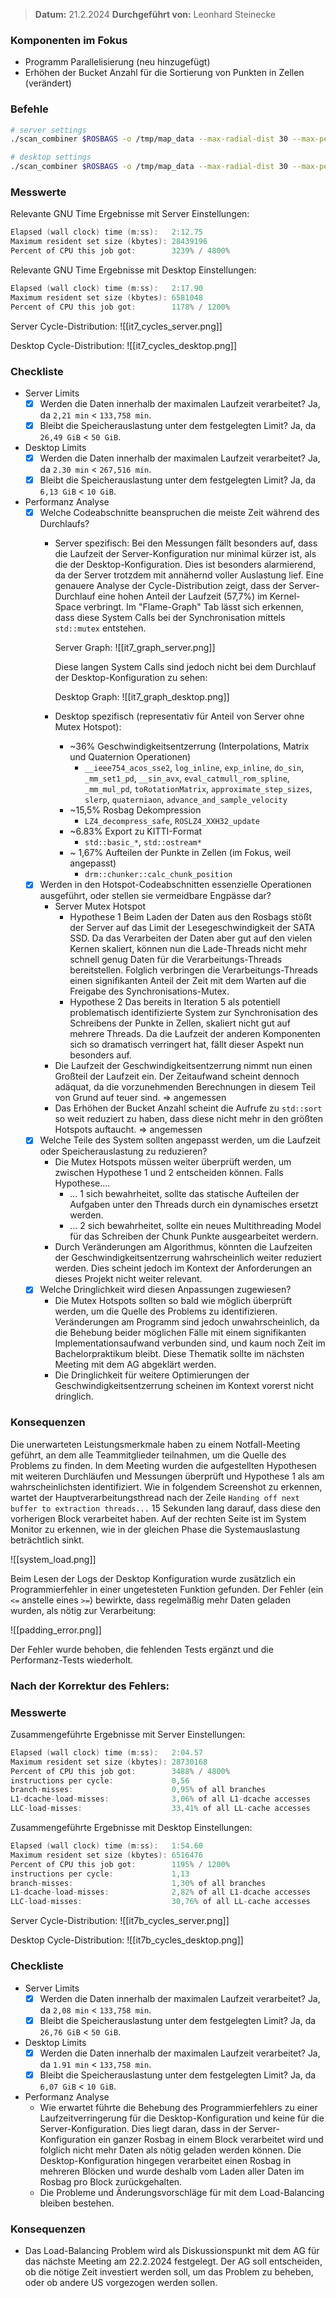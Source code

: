 
>  **Datum:** 21.2.2024
>  **Durchgeführt von:** Leonhard Steinecke

### Komponenten im Fokus
- Programm Parallelisierung (neu hinzugefügt)
- Erhöhen der Bucket Anzahl für die Sortierung von Punkten in Zellen (verändert)
### Befehle

```bash
# server settings
./scan_combiner $ROSBAGS -o /tmp/map_data --max-radial-dist 30 --max-peripheral-dist 20 --time-per-block 1h --max-scan-pos-deviation 1 --chunk-size 30 --threads 48

# desktop settings
./scan_combiner $ROSBAGS -o /tmp/map_data --max-radial-dist 30 --max-peripheral-dist 20 --time-per-block 5min --max-scan-pos-deviation 1 --chunk-size 30 --threads 12
```

### Messwerte

Relevante GNU Time Ergebnisse mit Server Einstellungen:
```go
Elapsed (wall clock) time (m:ss):   2:12.75
Maximum resident set size (kbytes): 28439196
Percent of CPU this job got:        3239% / 4800%
```

Relevante GNU Time Ergebnisse mit Desktop Einstellungen:
```go
Elapsed (wall clock) time (m:ss):   2:17.90
Maximum resident set size (kbytes): 6581048
Percent of CPU this job got:        1178% / 1200%
```

Server Cycle-Distribution:
![[it7_cycles_server.png]]

Desktop Cycle-Distribution:
![[it7_cycles_desktop.png]]

### Checkliste
- Server Limits
	- [x] Werden die Daten innerhalb der maximalen Laufzeit verarbeitet?
		Ja, da `2,21 min` < `133,758 min`.
	- [x] Bleibt die Speicherauslastung unter dem festgelegten Limit?
		Ja, da `26,49 GiB` < `50 GiB`.
- Desktop Limits
	- [x] Werden die Daten innerhalb der maximalen Laufzeit verarbeitet?
		Ja, da `2.30 min` < `267,516 min`.
	- [x] Bleibt die Speicherauslastung unter dem festgelegten Limit?
		Ja, da `6,13 GiB` < `10 GiB`.
- Performanz Analyse
	- [x] Welche Codeabschnitte beanspruchen die meiste Zeit während des Durchlaufs?
		- Server spezifisch:
			Bei den Messungen fällt besonders auf, dass die Laufzeit der Server-Konfiguration nur minimal kürzer ist, als die der Desktop-Konfiguration.
			Dies ist besonders alarmierend, da der Server trotzdem mit annähernd voller Auslastung lief.
			Eine genauere Analyse der Cycle-Distribution zeigt, dass der Server-Durchlauf eine hohen Anteil der Laufzeit (57,7%) im Kernel-Space verbringt.
			Im "Flame-Graph" Tab lässt sich erkennen, dass diese System Calls bei der Synchronisation mittels `std::mutex` entstehen.
			  
			Server Graph:
			![[it7_graph_server.png]]
		
			Diese langen System Calls sind jedoch nicht bei dem Durchlauf der Desktop-Konfiguration zu sehen:
		
			Desktop Graph:
			![[it7_graph_desktop.png]]
		- Desktop spezifisch (representativ für Anteil von Server ohne Mutex Hotspot):
			- ~36% Geschwindigkeitsentzerrung (Interpolations, Matrix und Quaternion Operationen)
				- `__ieee754_acos_sse2`, `log_inline`, `exp_inline`, `do_sin`, `_mm_set1_pd`, `__sin_avx`, `eval_catmull_rom_spline`, `_mm_mul_pd`, `toRotationMatrix`, `approximate_step_sizes`, `slerp`, `quaterniaon`, `advance_and_sample_velocity`
			- ~15,5% Rosbag Dekompression
				-  `LZ4_decompress_safe`, `ROSLZ4_XXH32_update`
			- ~6.83% Export zu KITTI-Format
				- `std::basic_*`, `std::ostream*`
			- ~ 1,67% Aufteilen der Punkte in Zellen (im Fokus, weil angepasst)
				- `drm::chunker::calc_chunk_position`
	- [x] Werden in den Hotspot-Codeabschnitten essenzielle Operationen ausgeführt, oder stellen sie vermeidbare Engpässe dar?
		- Server Mutex Hotspot
			- Hypothese 1
				Beim Laden der Daten aus den Rosbags stößt der Server auf das Limit der Lesegeschwindigkeit der SATA SSD.
				Da das Verarbeiten der Daten aber gut auf den vielen Kernen skaliert, können nun die Lade-Threads nicht mehr schnell genug Daten für die Verarbeitungs-Threads bereitstellen.
				Folglich verbringen die  Verarbeitungs-Threads einen signifikanten Anteil der Zeit mit dem Warten auf die Freigabe des Synchronisations-Mutex.
			- Hypothese 2
				Das bereits in Iteration 5 als potentiell problematisch identifizierte System zur Synchronisation des Schreibens der Punkte in Zellen, skaliert nicht gut auf mehrere Threads.
				Da die Laufzeit der anderen Komponenten sich so dramatisch verringert hat, fällt dieser Aspekt nun besonders auf.
		- Die Laufzeit der Geschwindigkeitsentzerrung nimmt nun einen Großteil der Laufzeit ein. Der Zeitaufwand scheint dennoch adäquat,
		  da die vorzunehmenden Berechnungen in diesem Teil von Grund auf teuer sind. => angemessen
		-  Das Erhöhen der Bucket Anzahl scheint die Aufrufe zu `std::sort` so weit reduziert zu haben, dass diese nicht mehr in den größten Hotspots auftaucht. => angemessen
	- [x] Welche Teile des System sollten angepasst werden, um die Laufzeit oder Speicherauslastung zu reduzieren?
		- Die Mutex Hotspots müssen weiter überprüft werden, um zwischen Hypothese 1 und 2 entscheiden können. Falls Hypothese....
			- ... 1 sich bewahrheitet, sollte das statische Aufteilen der Aufgaben unter den Threads durch ein dynamisches ersetzt werden.
			- ... 2 sich bewahrheitet, sollte ein neues Multithreading Model für das Schreiben der Chunk Punkte ausgearbeitet werdern.
		- Durch Veränderungen am Algorithmus, könnten die Laufzeiten der Geschwindigkeitsentzerrung wahrscheinlich weiter reduziert werden.
		  Dies scheint jedoch im Kontext der Anforderungen an dieses Projekt nicht weiter relevant.
	- [x] Welche Dringlichkeit wird diesen Anpassungen zugewiesen?
		- Die Mutex Hotspots sollten so bald wie möglich überprüft werden, um die Quelle des Problems zu identifizieren.
		  Veränderungen am Programm sind jedoch unwahrscheinlich, da die Behebung beider möglichen Fälle mit einem signifikanten Implementationsaufwand verbunden sind,
		  und kaum noch Zeit im Bachelorpraktikum bleibt. Diese Thematik sollte im nächsten Meeting mit dem AG abgeklärt werden.
		- Die Dringlichkeit für weitere Optimierungen der Geschwindigkeitsentzerrung scheinen im Kontext vorerst nicht dringlich.

### Konsequenzen

Die unerwarteten Leistungsmerkmale haben zu einem Notfall-Meeting geführt, an dem alle Teammitglieder teilnahmen, um die Quelle des Problems zu finden.
In dem Meeting wurden die aufgestellten Hypothesen mit weiteren Durchläufen und Messungen überprüft und Hypothese 1 als am wahrscheinlichsten identifiziert.
Wie in folgendem Screenshot zu erkennen, wartet der Hauptverarbeitungsthread nach der Zeile `Handing off next buffer to extraction threads...` 15 Sekunden lang darauf,
dass diese den vorherigen Block verarbeitet haben. Auf der rechten Seite ist im System Monitor zu erkennen, wie in der gleichen Phase die Systemauslastung beträchtlich sinkt.   

![[system_load.png]]

Beim Lesen der Logs der Desktop Konfiguration wurde zusätzlich ein Programmierfehler in einer ungetesteten Funktion gefunden.
Der Fehler (ein `<=` anstelle eines `>=`) bewirkte, dass regelmäßig mehr Daten geladen wurden, als nötig zur Verarbeitung:

![[padding_error.png]]

Der Fehler wurde behoben, die fehlenden Tests ergänzt und die Performanz-Tests wiederholt.

### Nach der Korrektur des Fehlers:

### Messwerte

Zusammengeführte Ergebnisse mit Server Einstellungen:
```go
Elapsed (wall clock) time (m:ss):   2:04.57
Maximum resident set size (kbytes): 28730168
Percent of CPU this job got:        3488% / 4800%
instructions per cycle:             0,56
branch-misses:                      0,95% of all branches
L1-dcache-load-misses:              3,06% of all L1-dcache accesses
LLC-load-misses:                    33,41% of all LL-cache accesses
```

Zusammengeführte Ergebnisse mit Desktop Einstellungen:
```go
Elapsed (wall clock) time (m:ss):   1:54.60
Maximum resident set size (kbytes): 6516476
Percent of CPU this job got:        1195% / 1200%
instructions per cycle:             1,13
branch-misses:                      1,30% of all branches
L1-dcache-load-misses:              2,82% of all L1-dcache accesses
LLC-load-misses:                    30,76% of all LL-cache accesses
```

Server Cycle-Distribution:
![[it7b_cycles_server.png]]

Desktop Cycle-Distribution:
![[it7b_cycles_desktop.png]]

### Checkliste
- Server Limits
	- [x] Werden die Daten innerhalb der maximalen Laufzeit verarbeitet?
		Ja, da `2,08 min` < `133,758 min`.
	- [x] Bleibt die Speicherauslastung unter dem festgelegten Limit?
		Ja, da `26,76 GiB` < `50 GiB`.
- Desktop Limits
	- [x] Werden die Daten innerhalb der maximalen Laufzeit verarbeitet?
		Ja, da `1.91 min` < `133,758 min`.
	- [x] Bleibt die Speicherauslastung unter dem festgelegten Limit?
		Ja, da `6,07 GiB` < `10 GiB`.
- Performanz Analyse
	- Wie erwartet führte die Behebung des Programmierfehlers zu einer Laufzeitverringerung für die Desktop-Konfiguration und keine für die Server-Konfiguration.
	  Dies liegt daran, dass in der Server-Konfiguration ein ganzer Rosbag in einem Block verarbeitet wird und folglich nicht mehr Daten als nötig geladen werden können.
	  Die Desktop-Konfiguration hingegen verarbeitet einen Rosbag in mehreren Blöcken und wurde deshalb vom Laden aller Daten im Rosbag pro Block zurückgehalten.
	- Die Probleme und Änderungsvorschläge für mit dem Load-Balancing bleiben bestehen.

### Konsequenzen
- Das Load-Balancing Problem wird als Diskussionspunkt mit dem AG für das nächste Meeting am 22.2.2024 festgelegt.
  Der AG soll entscheiden, ob die nötige Zeit investiert werden soll, um das Problem zu beheben, oder ob andere US vorgezogen werden sollen.

